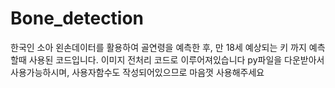 # Bone_detection


한국인 소아 왼손데이터를 활용하여 골연령을 예측한 후, 만 18세 예상되는 키 까지 예측할때 사용된 코드입니다.
이미지 전처리 코드로 이루어져있습니다
py파일을 다운받아서 사용가능하시며, 사용자함수도 작성되어있으므로 마음껏 사용해주세요

